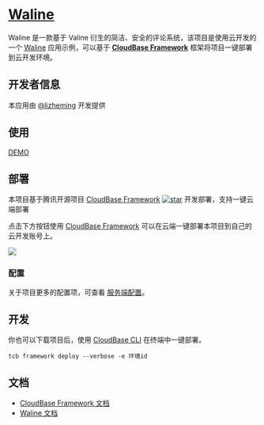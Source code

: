 # [Waline](https://github.com/walinejs/tcb-starter)


Waline 是一款基于 Valine 衍生的简洁、安全的评论系统，该项目是使用云开发的一个 [Waline](https://waline.js.org) 应用示例，可以基于 **[CloudBase Framework](https://github.com/TencentCloudBase/cloudbase-framework)** 框架将项目一键部署到云开发环境。

## 开发者信息

本应用由 [@lizheming](https://github.com/lizheming) 开发提供

## 使用

[DEMO](https://waline-2gm7vu3aae9513e2-1252157872.tcloudbaseapp.com/)


## 部署

本项目基于腾讯开源项目 [CloudBase Framework](https://github.com/Tencent/cloudbase-framework) [![star](https://img.shields.io/github/stars/Tencent/cloudbase-framework?style=social)](https://github.com/Tencent/cloudbase-framework) 开发部署，支持一键云端部署

点击下方按钮使用 [CloudBase Framework](https://github.com/TencentCloudBase/cloudbase-framework) 可以在云端一键部署本项目到自己的云开发账号上。

[![](https://main.qcloudimg.com/raw/67f5a389f1ac6f3b4d04c7256438e44f.svg)](https://console.cloud.tencent.com/tcb/env/index?action=CreateAndDeployCloudBaseProject&tdl_anchor=github&tdl_site=0&appUrl=https%3A%2F%2Fgithub.com%2Fwalinejs%2Ftcb-starter&appName=waline)

### 配置

关于项目更多的配置项，可查看 [服务端配置](https://waline.js.org/reference/server.html)。

## 开发

你也可以下载项目后，使用 [CloudBase CLI](https://docs.cloudbase.net/cli-v1/intro.html) 在终端中一键部署。

```
tcb framework deploy --verbose -e 环境id
```

## 文档

- [CloudBase Framework 文档](https://docs.cloudbase.net/framework/)
- [Waline 文档](https://waline.js.org)
